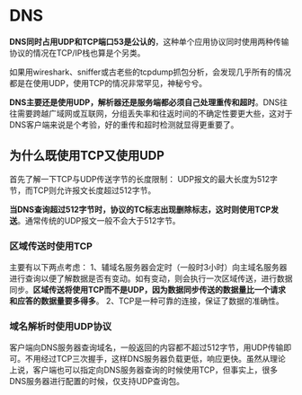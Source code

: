 # DNS

**DNS同时占用UDP和TCP端口53是公认的**，这种单个应用协议同时使用两种传输协议的情况在TCP/IP栈也算是个另类。

如果用wireshark、sniffer或古老些的tcpdump抓包分析，会发现几乎所有的情况都是在使用UDP，使用TCP的情况非常罕见，神秘兮兮。

**DNS主要还是使用UDP，解析器还是服务端都必须自己处理重传和超时**。DNS往往需要跨越广域网或互联网，分组丢失率和往返时间的不确定性要更大些，这对于DNS客户端来说是个考验，好的重传和超时检测就显得更重要了。

## 为什么既使用TCP又使用UDP

首先了解一下TCP与UDP传送字节的长度限制： UDP报文的最大长度为512字节，而TCP则允许报文长度超过512字节。

**当DNS查询超过512字节时，协议的TC标志出现删除标志，这时则使用TCP发送**。通常传统的UDP报文一般不会大于512字节。 

### 区域传送时使用TCP

主要有以下两点考虑： 
1、辅域名服务器会定时（一般时3小时）向主域名服务器进行查询以便了解数据是否有变动。如有变动，则会执行一次区域传送，进行数据同步。**区域传送将使用TCP而不是UDP，因为数据同步传送的数据量比一个请求和应答的数据量要多得多**。 
2、TCP是一种可靠的连接，保证了数据的准确性。 

### 域名解析时使用UDP协议

客户端向DNS服务器查询域名，一般返回的内容都不超过512字节，用UDP传输即可。不用经过TCP三次握手，这样DNS服务器负载更低，响应更快。虽然从理论上说，客户端也可以指定向DNS服务器查询的时候使用TCP，但事实上，很多DNS服务器进行配置的时候，仅支持UDP查询包。







